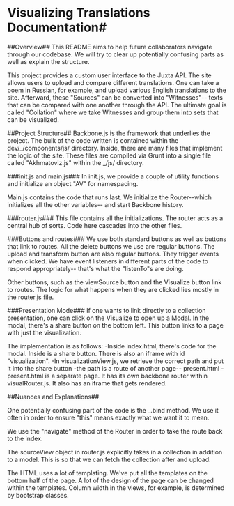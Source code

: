 # Visualizing Translations Documentation#

##Overview##
This README aims to help future collaborators navigate through our codebase.
We will try to clear up potentially confusing parts as well as explain the
structure.

This project provides a custom user interface to the Juxta API.
The site allows users to upload and compare different translations.
One can take a poem in Russian, for example, and upload various English
translations to the site. Afterward, these "Sources" can be converted into
"Witnesses"-- texts that can be compared with one another through the API.
The ultimate goal is called "Collation" where we take Witnesses and
group them into sets that can be visualized.


##Project Structure##
Backbone.js is the framework that underlies the project. The bulk of the code
written is contained within the dev/\_/components/js/ directory. Inside,
there are many files that implement the logic of the site. These files
are compiled via Grunt into a single file called "Akhmatoviz.js" within the \_/js/ directory.

###init.js and main.js###
In init.js, we provide a couple of utility functions and initialize an
object "AV" for namespacing.

Main.js contains the code that runs last. We initialize the Router--which 
initializes all the other variables-- and start Backbone history.

###router.js###
This file contains all the initializations. The router acts as a central
hub of sorts. Code here cascades into the other files.

###Buttons and routes###
We use both standard buttons as well as buttons that link to routes.
All the delete buttons we use are regular buttons. The upload and transform
button are also regular buttons. They trigger events when clicked. We have
event listeners in different parts of the code to respond appropriately--
that's what the "listenTo"s are doing.

Other buttons, such as the viewSource button and the Visualize button link
to routes. The logic for what happens when they are clicked lies mostly in
the router.js file.

###Presentation Mode###
If one wants to link directly to a collection presentation, one can click
on the Visualize to open up a Modal. In the modal, there's a share button
on the bottom left. This button links to a page with just the visualization.

The implementation is as follows:
-Inside index.html, there's code for the modal. Inside is a share button. There is also an iframe with id "visualization".
-In visualizationView.js, we retrieve the correct path and put it into the share button
-the path is a route of another page-- present.html
-present.html is a separate page. It has its own backbone router within visualRouter.js. It also has an iframe that gets rendered. 

##Nuances and Explanations##

One potentially confusing part of the code is the \_.bind method. We use it
often in order to ensure "this" means exactly what we want it to mean.

We use the "navigate" method of the Router in order to take the route back 
to the index.

The sourceView object in router.js explicitly takes in a collection in 
addition to a model. This is so that we can fetch the collection after
and upload.

The HTML uses a lot of templating. We've put all the templates on the 
bottom half of the page. A lot of the design of the page can be changed
within the templates. Column width in the views, for example, is determined
by bootstrap classes.
